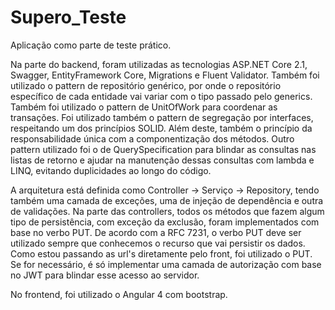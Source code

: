 # Supero_Teste
Aplicação como parte de teste prático.

Na parte do backend, foram utilizadas as tecnologias ASP.NET Core 2.1, Swagger, EntityFramework Core, Migrations e Fluent Validator. Também foi utilizado o pattern de repositório genérico, por onde o repositório específico de cada entidade vai variar com o tipo passado pelo generics. Também foi utilizado o pattern de UnitOfWork para coordenar as transações. Foi utilizado também o pattern de segregação por interfaces, respeitando um dos princípios SOLID. Além deste, também o princípio da responsabilidade única com a componentização dos métodos. Outro pattern utilizado foi o de QuerySpecification para blindar as consultas nas listas de retorno e ajudar na manutenção dessas consultas com lambda e LINQ, evitando duplicidades ao longo do código.

A arquitetura está definida como Controller -> Serviço -> Repository, tendo também uma camada de exceções, uma de injeção de dependência e outra de validações. Na parte das controllers, todos os métodos que fazem algum tipo de persistência, com exceção da exclusão, foram implementados com base no verbo PUT. De acordo com a RFC 7231, o verbo PUT deve ser utilizado sempre que conhecemos o recurso que vai persistir os dados. Como estou passando as url's diretamente pelo front, foi utilizado o PUT. Se for necessário, é só implementar uma camada de autorização com base no JWT para blindar esse acesso ao servidor.

No frontend, foi utilizado o Angular 4 com bootstrap. 
